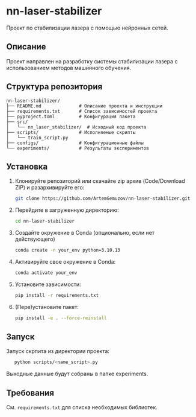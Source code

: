 # nn-laser-stabilizer
Проект по стабилизации лазера с помощью нейронных сетей.

## Описание
Проект направлен на разработку системы стабилизации лазера с использованием методов машинного обучения.

## Структура репозитория
```text
nn-laser-stabilizer/
├── README.md              # Описание проекта и инструкции
├── requirements.txt       # Список зависимостей проекта
├── pyproject.toml         # Конфигурация пакета
├── src/
│   └── nn_laser_stabilizer/  # Исходный код проекта
├── scripts/               # Исполняемые скрипты
│   └── train_script.py
├── configs/               # Конфигурационные файлы
└── experiments/           # Результаты экспериментов
```

## Установка
1. Клонируйте репозиторий или скачайте zip архив (Code/Download ZIP) и разархивируйте его:
   ```bash
   git clone https://github.com/ArtemGemuzov/nn-laser-stabilizer.git
   ```
1. Перейдите в загруженную директорию:
   ```bash
   cd nn-laser-stabilizer
   ```
1. Создайте окружение в Conda (опционально, если нет действующего)
   ```bash
   conda create -n your_env python=3.10.13
   ```
1. Активируйте свое окружение в Conda:
   ```bash
   conda activate your_env
   ```
1. Установите зависимости:
   ```bash
   pip install -r requirements.txt
   ```
1. (Пере)установите пакет:
   ```bash
   pip install -e . --force-reinstall
   ```
## Запуск
Запуск скрпита из директории проекта:
```bash
   python scripts/<name_script>.py
```
Выходные данные будут собраны в папке experiments.

## Требования
См. `requirements.txt` для списка необходимых библиотек.